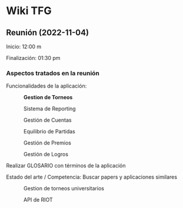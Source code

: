 <h1>Wiki TFG</h1>
<section>
    <h2>Reunión (2022-11-04)</h2>
    <p>Inicio: 12:00 m</p>
    <p>Finalización: 01:30 pm</p>
    <h3>Aspectos tratados en la reunión</h3>
    <p>Funcionalidades de la aplicación:</p>
    <ul>
        <ol>
            <b>Gestion de Torneos</b>
            <ul>
                <ol></ol>
            </ul>
        </ol>
        <ol>Sistema de Reporting</ol>
        <ol>Gestión de Cuentas</ol>
        <ol>Equilibrio de Partidas</ol>
        <ol>Gestión de Premios</ol>
        <ol>Gestión de Logros</ol>
    </ul>
    <p>Realizar GLOSARIO con términos de la aplicación</p>
    <p>Estado del arte / Competencia: Buscar papers y aplicaciones similares</p>
    <ol>
        <ul>Gestion de torneos universitarios</ul>
        <ul>API de RIOT</ul>
    </ol>
<section>

